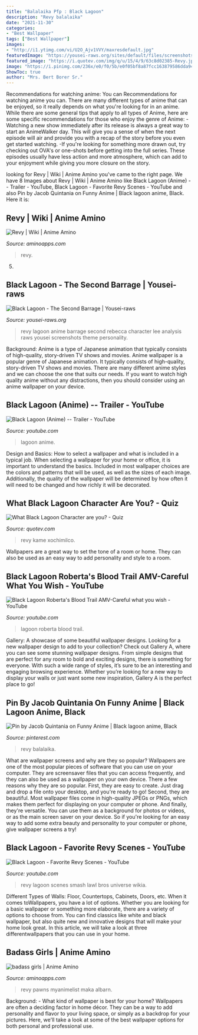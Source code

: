 ```yaml
---
title: "Balalaika Pfp : Black Lagoon"
description: "Revy balalaika"
date: "2021-11-30"
categories:
- "Best Wallpaper"
tags: ["Best Wallpaper"]
images:
- "http://i1.ytimg.com/vi/U2O_Ajv1VVY/maxresdefault.jpg"
featuredImage: "https://yousei-raws.org/sites/default/files/screenshots/shot0014_15.png"
featured_image: "https://i.quotev.com/img/q/u/15/4/9/63c8d02385-Revy.jpg"
image: "https://i.pinimg.com/236x/e0/f0/5b/e0f05bf8a87fcc163879586dda947c42--righteousness-poems.jpg?nii=t"
ShowToc: true
author: "Mrs. Bert Borer Sr."
---
```



Recommendations for watching anime: You can
Recommendations for watching anime you can. There are many different types of anime that can be enjoyed, so it really depends on what you're looking for in an anime. While there are some general tips that apply to all types of Anime, here are some specific recommendations for those who enjoy the genre of Anime: 
-Watching a new show immediately after its release is always a great way to start an AnimeWalker day. This will give you a sense of when the next episode will air and provide you with a recap of the story before you even get started watching. 
-If you're looking for something more drawn out, try checking out OVA's or one-shots before getting into the full series. These episodes usually have less action and more atmosphere, which can add to your enjoyment while giving you more closure on the story.

	

		
looking for Revy | Wiki | Anime Amino you've came to the right page. We have 8 Images about Revy | Wiki | Anime Amino like Black Lagoon (Anime) -- Trailer - YouTube, Black Lagoon - Favorite Revy Scenes - YouTube and also Pin by Jacob Quintania on Funny Anime | Black lagoon anime, Black. Here it is:
		
    
## Revy | Wiki | Anime Amino

<img loading=lazy src="https://pm1.narvii.com/6193/019280283d8a41ebe4c5ce58c8805304e606badb_hq.jpg" onerror="this.onerror=null;this.src='https://tse2.mm.bing.net/th?id=OIP.I9WZowAGqmqiweXj3j2PqwHaEK&amp;pid=15.1';" alt="Revy | Wiki | Anime Amino">

_Source: aminoapps.com_

>revy. 

	

5.

    
## Black Lagoon - The Second Barrage | Yousei-raws

<img loading=lazy src="https://yousei-raws.org/sites/default/files/screenshots/shot0014_15.png" onerror="this.onerror=null;this.src='https://tse3.mm.bing.net/th?id=OIP.HuoiHocmKe2TXhBGz8fmiQHaEK&amp;pid=15.1';" alt="Black Lagoon - The Second Barrage | Yousei-raws">

_Source: yousei-raws.org_

>revy lagoon anime barrage second rebecca character lee analysis raws yousei screenshots theme personality. 

	

Background: Anime is a type of Japanese animation that typically consists of high-quality, story-driven TV shows and movies.
Anime wallpaper is a popular genre of Japanese animation. It typically consists of high-quality, story-driven TV shows and movies. There are many different anime styles and we can choose the one that suits our needs. If you want to watch high quality anime without any distractions, then you should consider using an anime wallpaper on your device.

    
## Black Lagoon (Anime) -- Trailer - YouTube

<img loading=lazy src="https://i.ytimg.com/vi/AlZmD15k-F4/hqdefault.jpg" onerror="this.onerror=null;this.src='https://tse4.mm.bing.net/th?id=OIP.UZB-gFSGA5qcpXaSGCEKlgHaFj&amp;pid=15.1';" alt="Black Lagoon (Anime) -- Trailer - YouTube">

_Source: youtube.com_

>lagoon anime. 

	

Design and Basics: How to select a wallpaper and what is included in a typical job.
When selecting a wallpaper for your home or office, it is important to understand the basics. Included in most wallpaper choices are the colors and patterns that will be used, as well as the sizes of each image. Additionally, the quality of the wallpaper will be determined by how often it will need to be changed and how richly it will be decorated.

    
## What Black Lagoon Character Are You? - Quiz

<img loading=lazy src="https://i.quotev.com/img/q/u/15/4/9/63c8d02385-Revy.jpg" onerror="this.onerror=null;this.src='https://tse2.mm.bing.net/th?id=OIP.LVvWjt3J-lrIqjHop0DqxQHaEK&amp;pid=15.1';" alt="What Black Lagoon Character are you? - Quiz">

_Source: quotev.com_

>revy kame xochimilco. 

	

Wallpapers are a great way to set the tone of a room or home. They can also be used as an easy way to add personality and style to a room.

    
## Black Lagoon Roberta&#039;s Blood Trail AMV-Careful What You Wish - YouTube

<img loading=lazy src="http://i1.ytimg.com/vi/U2O_Ajv1VVY/maxresdefault.jpg" onerror="this.onerror=null;this.src='https://tse4.mm.bing.net/th?id=OIP.1HzK8chprQNaWvO4v77LFgHaEK&amp;pid=15.1';" alt="Black Lagoon Roberta&#039;s Blood Trail AMV-Careful what you wish - YouTube">

_Source: youtube.com_

>lagoon roberta blood trail. 

	

Gallery: A showcase of some beautiful wallpaper designs.
Looking for a new wallpaper design to add to your collection? Check out Gallery A, where you can see some stunning wallpaper designs. From simple designs that are perfect for any room to bold and exciting designs, there is something for everyone. With such a wide range of styles, it’s sure to be an interesting and engaging browsing experience. Whether you’re looking for a new way to display your walls or just want some new inspiration, Gallery A is the perfect place to go!





	
	
    
## Pin By Jacob Quintania On Funny Anime | Black Lagoon Anime, Black

<img loading=lazy src="https://i.pinimg.com/236x/e0/f0/5b/e0f05bf8a87fcc163879586dda947c42--righteousness-poems.jpg?nii=t" onerror="this.onerror=null;this.src='https://tse1.mm.bing.net/th?id=OIP.SXUd9LvL2eATBJU2m_wkmgAAAA&amp;pid=15.1';" alt="Pin by Jacob Quintania on Funny Anime | Black lagoon anime, Black">

_Source: pinterest.com_

>revy balalaika. 

	

What are wallpaper screens and why are they so popular?
Wallpapers are one of the most popular pieces of software that you can use on your computer. They are screensaver files that you can access frequently, and they can also be used as a wallpaper on your own device. There a few reasons why they are so popular. First, they are easy to create. Just drag and drop a file onto your desktop, and you're ready to go! Second, they are beautiful. Most wallpaper files come in high-quality JPEGs or PNGs, which makes them perfect for displaying on your computer or phone. And finally, they're versatile. You can use them as a background for photos or videos, or as the main screen saver on your device. So if you're looking for an easy way to add some extra beauty and personality to your computer or phone, give wallpaper screens a try!

    
## Black Lagoon - Favorite Revy Scenes - YouTube

<img loading=lazy src="http://i1.ytimg.com/vi/ElCPiApxZsk/hqdefault.jpg" onerror="this.onerror=null;this.src='https://tse3.mm.bing.net/th?id=OIP.0GETdjiCQvtmq-Nk9x1FEAHaFj&amp;pid=15.1';" alt="Black Lagoon - Favorite Revy Scenes - YouTube">

_Source: youtube.com_

>revy lagoon scenes smash lawl bros universe wikia. 

	

Different Types of Walls: Floor, Countertops, Cabinets, Doors, etc.
When it comes toWallpapers, you have a lot of options. Whether you are looking for a basic wallpaper or something more elaborate, there are a variety of options to choose from. You can find classics like white and black wallpaper, but also quite new and innovative designs that will make your home look great. In this article, we will take a look at three differentwallpapers that you can use in your home.

    
## Badass Girls | Anime Amino

<img loading=lazy src="https://pa1.narvii.com/5768/a79d15fc9c420d83c6a907d2b225384e359cea7a_hq.gif" onerror="this.onerror=null;this.src='https://tse3.mm.bing.net/th?id=OIP.Le9_tKVCLRUp0I-9BOR2xgAAAA&amp;pid=15.1';" alt="badass girls | Anime Amino">

_Source: aminoapps.com_

>revy pawns myanimelist maka albarn. 

	

Background: - What kind of wallpaper is best for your home?
Wallpapers are often a deciding factor in home décor. They can be a way to add personality and flavor to your living space, or simply as a backdrop for your pictures. Here, we'll take a look at some of the best wallpaper options for both personal and professional use.

